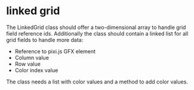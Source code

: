 # linked grid

The LinkedGrid class should offer a two-dimensional array to handle grid field reference ids. 
Additionally the class should contain a linked list for all grid fields to handle more data:
* Reference to pixi.js GFX element
* Column value
* Row value
* Color index value

The class needs a list with color values and a method to add color values. 
